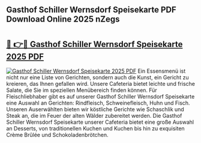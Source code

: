 ## Gasthof Schiller Wernsdorf Speisekarte PDF Download Online 2025 nZegs

# <h2><a href="http://gc5yum.nevu.top/?p=Gasthof+Schiller+Wernsdorf+Speisekarte">🔗 👉🔴 Gasthof Schiller Wernsdorf Speisekarte 2025 PDF</a></h2>

[![Gasthof Schiller Wernsdorf Speisekarte 2025 PDF](https://i.imgur.com/dBaPXMq.png)](http://gc5yum.nevu.top/?p=Gasthof+Schiller+Wernsdorf+Speisekarte)
Ein Essensmenü ist nicht nur eine Liste von Gerichten, sondern auch die Kunst, ein Gericht zu kreieren, das Ihnen gefallen wird. Unsere Cafeteria bietet leichte und frische Salate, die Sie im speziellen Menübereich finden können. Für Fleischliebhaber gibt es auf unserer Gasthof Schiller Wernsdorf Speisekarte eine Auswahl an Gerichten: Rindfleisch, Schweinefleisch, Huhn und Fisch. Unseren Auserwählten bieten wir köstliche Gerichte wie Schaschlik und Steak an, die im Feuer der alten Wälder zubereitet werden. Die Gasthof Schiller Wernsdorf Speisekarte unserer Cafeteria bietet eine große Auswahl an Desserts, von traditionellen Kuchen und Kuchen bis hin zu exquisiten Crème Brûlée und Schokoladenbrötchen.
